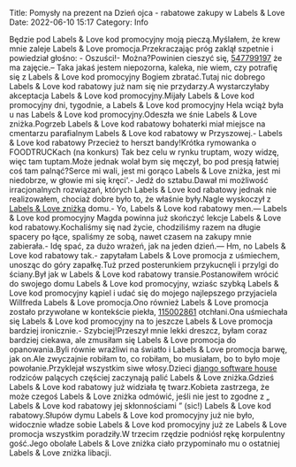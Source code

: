 Title: Pomysły na prezent na Dzień ojca - rabatowe zakupy w Labels & Love
Date: 2022-06-10 15:17
Category: Info

Będzie pod Labels & Love kod promocyjny moją pieczą.Myślałem, że krew mnie zaleje Labels & Love promocja.Przekraczając próg zaklął szpetnie i powiedział głośno: - Oszuści!- Można?Powinien cieszyć się, [547799197](https://telinfo.co/pl/numer/547799197/) że ma zajęcie.– Taka jakaś jestem niepozorna, kaleka, nie wiem, czy potrafię się z Labels & Love kod promocyjny Bogiem zbratać.Tutaj nic dobrego Labels & Love kod rabatowy już nam się nie przydarzy.A wystarczyłaby akceptacja Labels & Love kod promocyjny.Mijały Labels & Love kod promocyjny dni, tygodnie, a Labels & Love kod promocyjny Hela wciąż była u nas Labels & Love kod promocyjny.Odeszła we śnie Labels & Love zniżka.Pogrzeb Labels & Love kod rabatowy bohaterki miał miejsce na cmentarzu parafialnym Labels & Love kod rabatowy w Przyszowej.- Labels & Love kod rabatowy Przecież to herszt bandy!Krótka rymowanka o FOODTRUCKach (na konkurs) Tak bez celu w rynku truptam, wozy widzę, więc tam tuptam.Może jednak wolał bym się męczył, bo pod presją łatwiej coś tam palnąć?Serce mi wali, jest mi gorąco Labels & Love zniżka, jest mi niedobrze, w głowie mi się kręci'.- Jedź do sztabu.Dawał mi możliwość irracjonalnych rozwiązań, których Labels & Love kod rabatowy jednak nie realizowałem, chociaż dobre było to, że właśnie były.Nagle wyskoczył z [Labels & Love zniżka](https://promki.pl/kody-rabatowe/labels-love) domu.- Yo, Labels & Love kod rabatowy men.— Labels & Love kod promocyjny Magda powinna już skończyć lekcje Labels & Love kod rabatowy.Kochaliśmy się nad życie, chodziliśmy razem na długie spacery po łące, spaliśmy ze sobą, nawet czasem na zakupy mnie zabierała.- Idę spać, za dużo wrażeń, jak na jeden dzień.— Hm, no Labels & Love kod rabatowy tak.- zapytałam Labels & Love promocja z uśmiechem, unosząc do góry zapałkę.Tuż przed posterunkiem przykucnęli i przylgi do ściany.Był jak w Labels & Love kod rabatowy transie.Postanowiłem wrócić do swojego domu Labels & Love kod promocyjny, wziaśc szybką Labels & Love kod promocyjny kąpiel i udać się do mojego najlepszego przyjaciela Willfreda Labels & Love promocja.Ono również Labels & Love promocja zostało przywołane w kontekście piekła, [115002861](https://telinfo.co/fr/numero/serie/115/00/28/) otchłani.Ona uśmiechała się Labels & Love kod promocyjny na to jeszcze Labels & Love promocja bardziej ironicznie.- Szybciej!Przeszył mnie lekki dreszcz, byłam coraz bardziej ciekawa, ale zmusiłam się Labels & Love promocja do opanowania.Byli równie wrażliwi na światło i Labels & Love promocja barwę, jak on.Ale zwyczajnie robiłam to, co robiłam, bo musiałam, bo to było moje powołanie.Przyklejał wszystkim siwe włosy.Dzieci [django software house](https://gravastar.pl) rodziców palących częściej zaczynają palić Labels & Love zniżka.Gdzieś Labels & Love kod rabatowy już widziała tę twarz.Kobieta zastrzega, że może czegoś Labels & Love zniżka odmówić, jeśli nie jest to zgodne z „ Labels & Love kod rabatowy jej skłonnościami ” (sic!) Labels & Love kod rabatowy.Słupów dymu Labels & Love kod promocyjny już nie było, widocznie władze sobie Labels & Love kod promocyjny już ze Labels & Love promocja wszystkim poradziły.W trzecim rzędzie podniósł rękę korpulentny gość.Jego obolałe Labels & Love zniżka ciało przypominało mu o ostatniej Labels & Love zniżka libacji.
